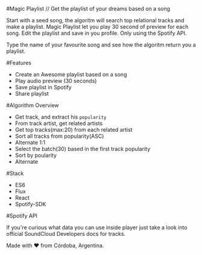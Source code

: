 #Magic Playlist
// Get the playlist of your dreams based on a song

Start with a seed song, the algoritm will search top relational tracks and make a playlist.
Magic Playlist let you play 30 second of preview for each song. Edit the playlist and save in you profile.
Only using the Spotify API.

Type the name of your favourite song and see how the algoritm return you a playlist.

#Features
- Create an Awesome playlist based on a song
- Play audio preview (30 seconds)
- Save playlist in Spotify
- Share playlist

#Algorithm Overview
- Get track, and extract his `popularity`
- From track artist, get related artists
- Get top tracks(max:20) from each related artist
- Sort all tracks from popularity(ASC)
- Alternate 1:1
- Select the batch(30) based in the first track popularity
- Sort by poularity
- Alternate

#Stack
- ES6
- Flux
- React
- Spotify-SDK

#Spotify API

If you're curious what data you can use inside player just take a look into official SoundCloud Developers docs for tracks.


Made with :heart: from Córdoba, Argentina.
